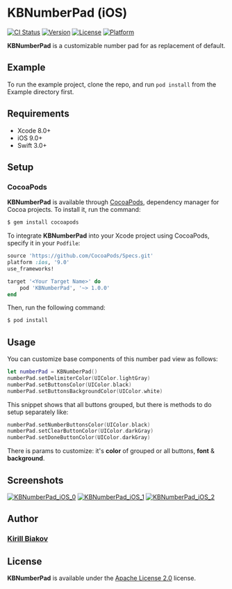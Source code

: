# KBNumberPad (iOS)

[![CI Status](http://img.shields.io/travis/kbiakov/KBNumberPad.svg?style=flat)](https://travis-ci.org/kbiakov/KBNumberPad)
[![Version](https://img.shields.io/cocoapods/v/KBNumberPad.svg?style=flat)](http://cocoapods.org/pods/KBNumberPad)
[![License](https://img.shields.io/cocoapods/l/KBNumberPad.svg?style=flat)](http://cocoapods.org/pods/KBNumberPad)
[![Platform](https://img.shields.io/cocoapods/p/KBNumberPad.svg?style=flat)](http://cocoapods.org/pods/KBNumberPad)

<b>KBNumberPad</b> is a customizable number pad for as replacement of default.

## Example
To run the example project, clone the repo, and run `pod install` from the Example directory first.

## Requirements
- Xcode 8.0+
- iOS 9.0+
- Swift 3.0+

## Setup

### CocoaPods
<b>KBNumberPad</b> is available through [CocoaPods](http://cocoapods.org), dependency manager for Cocoa projects. To install it, run the command:
```bash
$ gem install cocoapods
```

To integrate <b>KBNumberPad</b> into your Xcode project using CocoaPods, specify it in your `Podfile`:
```ruby
source 'https://github.com/CocoaPods/Specs.git'
platform :ios, '9.0'
use_frameworks!

target '<Your Target Name>' do
    pod 'KBNumberPad', '~> 1.0.0'
end
```

Then, run the following command:
```bash
$ pod install
```

## Usage
You can customize base components of this number pad view as follows:
```Swift
let numberPad = KBNumberPad()
numberPad.setDelimiterColor(UIColor.lightGray)
numberPad.setButtonsColor(UIColor.black)
numberPad.setButtonsBackgroundColor(UIColor.white)
```

This snippet shows that all buttons grouped, but there is methods to do setup separately like:
```Swift
numberPad.setNumberButtonsColor(UIColor.black)
numberPad.setClearButtonColor(UIColor.darkGray)
numberPad.setDoneButtonColor(UIColor.darkGray)
```

There is params to customize: it's __color__ of grouped or all buttons, __font__ & __background__.

## Screenshots
[![KBNumberPad_iOS_0](https://s21.postimg.org/w7aup8887/2017-05-14_20.29.02.png)](https://s21.postimg.org/w7aup8887/2017-05-14_20.29.02.png)
[![KBNumberPad_iOS_1](https://s16.postimg.org/6pmpy72ut/2017-05-14_20.51.04.png)](https://s16.postimg.org/6pmpy72ut/2017-05-14_20.51.04.png)
[![KBNumberPad_iOS_2](https://s3.postimg.org/mah7jtcmr/2017-05-14_20.59.17.png)](https://s3.postimg.org/mah7jtcmr/2017-05-14_20.59.17.png)

## Author
### [Kirill Biakov](https://github.com/kbiakov)

## License
<b>KBNumberPad</b> is available under the [Apache License 2.0](https://github.com/kbiakov/KBNumberPad/blob/master/LICENSE) license.

